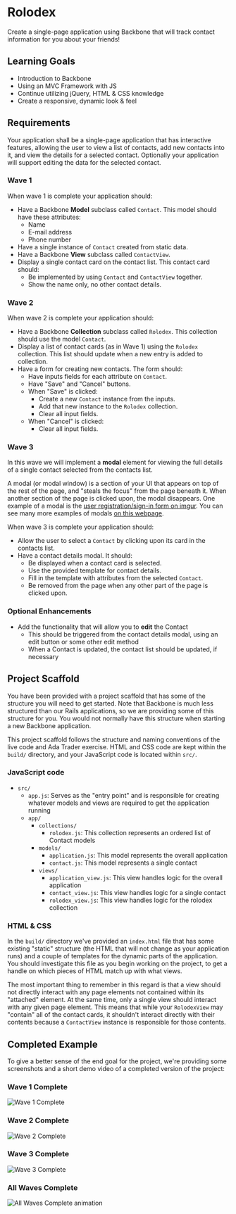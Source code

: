 
# Rolodex
Create a single-page application using Backbone that will track contact information for you about your friends!

## Learning Goals
- Introduction to Backbone
- Using an MVC Framework with JS
- Continue utilizing jQuery, HTML & CSS knowledge
- Create a responsive, dynamic look & feel

## Requirements
Your application shall be a single-page application that has interactive features, allowing the user to view a list of contacts, add new contacts into it, and view the details for a selected contact. Optionally your application will support editing the data for the selected contact.

### Wave 1
When wave 1 is complete your application should:
- Have a Backbone **Model** subclass called `Contact`. This model should have these attributes:
  - Name
  - E-mail address
  - Phone number
- Have a single instance of `Contact` created from static data.
- Have a Backbone **View** subclass called `ContactView`.
- Display a single contact card on the contact list. This contact card should:
  - Be implemented by using `Contact` and `ContactView` together.
  - Show the name only, no other contact details.

### Wave 2
When wave 2 is complete your application should:
- Have a Backbone **Collection** subclass called `Rolodex`. This collection should use the model `Contact`.
- Display a list of contact cards (as in Wave 1) using the `Rolodex` collection. This list should update when a new entry is added to collection.
- Have a form for creating new contacts. The form should:
  - Have inputs fields for each attribute on `Contact`.
  - Have "Save" and "Cancel" buttons.
  - When "Save" is clicked:
    - Create a new `Contact` instance from the inputs.
    - Add that new instance to the `Rolodex` collection.
    - Clear all input fields.
  - When "Cancel" is clicked:
    - Clear all input fields.

### Wave 3
In this wave we will implement a **modal** element for viewing the full details of a single contact selected from the contacts list.

A modal (or modal window) is a section of your UI that appears on top of the rest of the page, and "steals the focus" from the page beneath it. When another section of the page is clicked upon, the modal disappears. One example of a modal is the [user registration/sign-in form on imgur](http://ui-patterns.com/patterns/modal-windows/examples/16841). You can see many more examples of modals [on this webpage](http://ui-patterns.com/patterns/modal-windows/examples).

When wave 3 is complete your application should:
- Allow the user to select a `Contact` by clicking upon its card in the contacts list.
- Have a contact details modal. It should:
  - Be displayed when a contact card is selected.
  - Use the provided template for contact details.
  - Fill in the template with attributes from the selected `Contact`.
  - Be removed from the page when any other part of the page is clicked upon.

### Optional Enhancements
- Add the functionality that will allow you to **edit** the Contact
  - This should be triggered from the contact details modal, using an edit button or some other edit method
  - When a Contact is updated, the contact list should be updated, if necessary

## Project Scaffold
You have been provided with a project scaffold that has some of the structure you will need to get started. Note that Backbone is much less structured than our Rails applications, so we are providing some of this structure for you. You would not normally have this structure when starting a new Backbone application.

This project scaffold follows the structure and naming conventions of the live code and Ada Trader exercise. HTML and CSS code are kept within the `build/` directory, and your JavaScript code is located within `src/`.

### JavaScript code
- `src/`
  - `app.js`: Serves as the "entry point" and is responsible for creating whatever models and views are required to get the application running
  - `app/`
    - `collections/`
      - `rolodex.js`: This collection represents an ordered list of Contact models
    - `models/`
      - `application.js`: This model represents the overall application
      - `contact.js`: This model represents a single contact
    - `views/`
      - `application_view.js`: This view handles logic for the overall application
      - `contact_view.js`: This view handles logic for a single contact
      - `rolodex_view.js`: This view handles logic for the rolodex collection

### HTML & CSS
In the `build/` directory we've provided an `index.html` file that has some existing "static" structure (the HTML that will not change as your application runs) and a couple of templates for the dynamic parts of the application. You should investigate this file as you begin working on the project, to get a handle on which pieces of HTML match up with what views.

The most important thing to remember in this regard is that a view should not directly interact with any page elements not contained within its "attached" element. At the same time, only a single view should interact with any given page element. This means that while your `RolodexView` may "contain" all of the contact cards, it shouldn't interact directly with their contents because a `ContactView` instance is responsible for those contents.

## Completed Example
To give a better sense of the end goal for the project, we're providing some screenshots and a short demo video of a completed version of the project:

### Wave 1 Complete
![Wave 1 Complete](http://i.imgur.com/8yYIHrX.png)

### Wave 2 Complete
![Wave 2 Complete](http://i.imgur.com/51FJAyN.png)

### Wave 3 Complete
![Wave 3 Complete](http://i.imgur.com/Ze3rP4A.png)

### All Waves Complete
![All Waves Complete animation](http://i.imgur.com/lpvoQme.gif)
